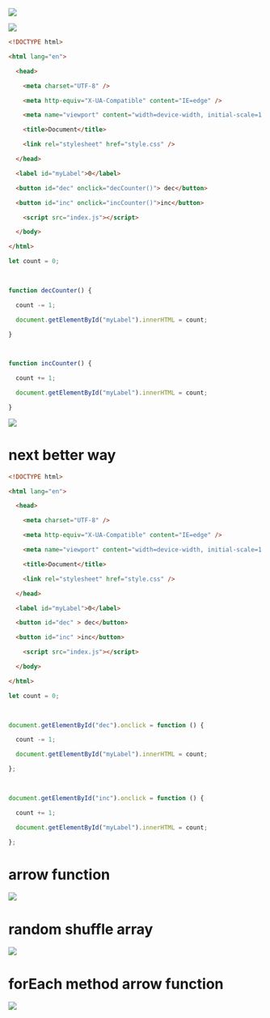 
![](https://i.imgur.com/DwdeuDD.png)



![](https://i.imgur.com/kkREWYp.png)




```html
<!DOCTYPE html>

<html lang="en">

  <head>

    <meta charset="UTF-8" />

    <meta http-equiv="X-UA-Compatible" content="IE=edge" />

    <meta name="viewport" content="width=device-width, initial-scale=1.0" />

    <title>Document</title>

    <link rel="stylesheet" href="style.css" />

  </head>

  <label id="myLabel">0</label>

  <button id="dec" onclick="decCounter()"> dec</button>

  <button id="inc" onclick="incCounter()">inc</button>

    <script src="index.js"></script>

  </body>

</html>
```


```js
let count = 0;

  

function decCounter() {

  count -= 1;

  document.getElementById("myLabel").innerHTML = count;

}

  

function incCounter() {

  count += 1;

  document.getElementById("myLabel").innerHTML = count;

}
```

![](https://i.imgur.com/7WUULwn.png)




# next better way

```html
<!DOCTYPE html>

<html lang="en">

  <head>

    <meta charset="UTF-8" />

    <meta http-equiv="X-UA-Compatible" content="IE=edge" />

    <meta name="viewport" content="width=device-width, initial-scale=1.0" />

    <title>Document</title>

    <link rel="stylesheet" href="style.css" />

  </head>

  <label id="myLabel">0</label>

  <button id="dec" > dec</button>

  <button id="inc" >inc</button>

    <script src="index.js"></script>

  </body>

</html>
```


```js
let count = 0;

  

document.getElementById("dec").onclick = function () {

  count -= 1;

  document.getElementById("myLabel").innerHTML = count;

};

  

document.getElementById("inc").onclick = function () {

  count += 1;

  document.getElementById("myLabel").innerHTML = count;

};
```


# arrow function

![](https://i.imgur.com/gp0wQsZ.png)




# random shuffle array

![](https://i.imgur.com/i02UOaB.png)


# forEach method arrow function

![](https://i.imgur.com/dWE3BVY.png)



